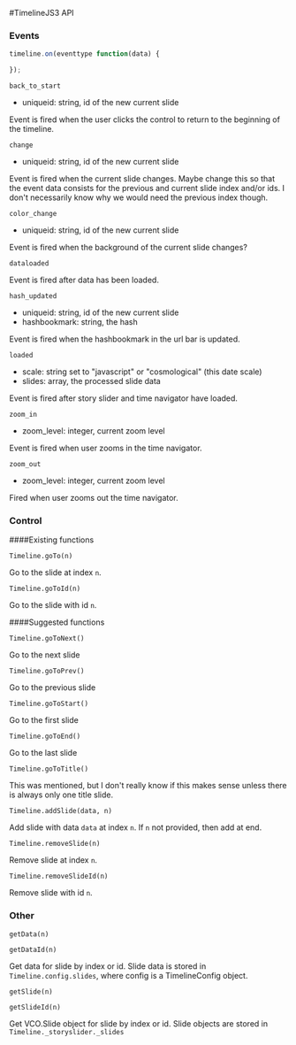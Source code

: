 #TimelineJS3 API

### Events

```javascript
timeline.on(eventtype function(data) {

});
```

 `back_to_start`

* uniqueid: string, id of the new current slide

Event is fired when the user clicks the control to return to the beginning of the timeline.  

`change`

* uniqueid: string, id of the new current slide

Event is fired when the current slide changes.  Maybe change this so that the event data consists for the previous and current slide index and/or ids.  I don't necessarily know why we would need the previous index though.

`color_change`

* uniqueid: string, id of the new current slide

Event is fired when the background of the current slide changes?

`dataloaded`

Event is fired after data has been loaded.

`hash_updated`

* uniqueid:  string, id of the new current slide
* hashbookmark: string, the hash

Event is fired when the hashbookmark in the url bar is updated.

`loaded`

* scale: string set to "javascript" or "cosmological" (this date scale)
* slides: array, the processed slide data

Event is fired after story slider and time navigator have loaded.

`zoom_in`

* zoom_level: integer, current zoom level

Event is fired when user zooms in the time navigator.

`zoom_out`

* zoom_level: integer, current zoom level

Fired when user zooms out the time navigator.


### Control

####Existing functions

`Timeline.goTo(n)`

Go to the slide at index `n`.

`Timeline.goToId(n)`

Go to the slide with id `n`.

####Suggested functions

`Timeline.goToNext()`

Go to the next slide

`Timeline.goToPrev()`

Go to the previous slide

`Timeline.goToStart()`

Go to the first slide

`Timeline.goToEnd()`

Go to the last slide

`Timeline.goToTitle()`

This was mentioned, but I don't really know if this makes sense  unless there is always only one title slide.

`Timeline.addSlide(data, n)`

Add slide with data `data` at index `n`.  If `n` not provided, then add at end.

`Timeline.removeSlide(n)`

Remove slide at index `n`.

`Timeline.removeSlideId(n)`

Remove slide with id `n`.

### Other

`getData(n)`

`getDataId(n)`

Get data for slide by index or id.  Slide data is stored in `Timeline.config.slides`, where config is a TimelineConfig object.

`getSlide(n)`

`getSlideId(n)`

Get VCO.Slide object for slide by index or id.  Slide objects are stored in `Timeline._storyslider._slides`


